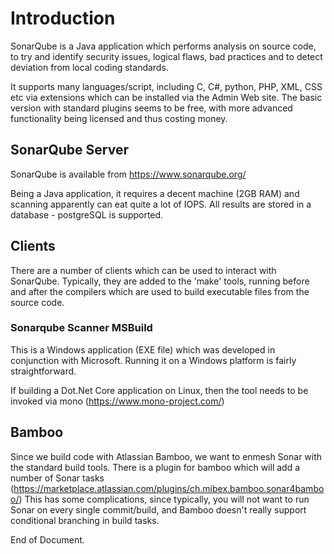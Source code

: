 Introduction
============

SonarQube is a Java application which performs analysis on source code,
to try and identify security issues, logical flaws, bad practices
and to detect deviation from local coding standards. 

It supports many languages/script, including C, C#, python, PHP, XML, CSS etc
via extensions which can be installed via the Admin Web site.
The basic version with standard plugins seems to be free, with more advanced
functionality being licensed and thus costing money.

SonarQube Server
----------------

SonarQube is available from https://www.sonarqube.org/

Being a Java application, it requires a decent machine (2GB RAM) and
scanning apparently can eat quite a lot of IOPS.
All results are stored in a database - postgreSQL is supported.

Clients
------

There are a number of clients which can be used to interact with SonarQube.
Typically, they are added to the 'make' tools, running before and after
the compilers which are used to build executable files from the source code.

### Sonarqube Scanner MSBuild ###

This is a Windows application (EXE file) which was developed in conjunction
with Microsoft.  Running it on a Windows platform is fairly straightforward.

If building a Dot.Net Core application on Linux, then the tool needs to be
invoked via mono (https://www.mono-project.com/)

Bamboo
------

Since we build code with Atlassian Bamboo, we want to enmesh Sonar with the
standard build tools.  There is a plugin for bamboo which will add a number
of Sonar tasks (https://marketplace.atlassian.com/plugins/ch.mibex.bamboo.sonar4bamboo/)
This has some complications, since typically, you will not want to run
Sonar on every single commit/build, and Bamboo doesn't really support
conditional branching in build tasks.


End of Document.
